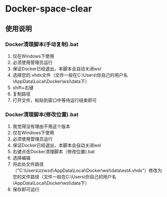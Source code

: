 # Docker-space-clear

## 使用说明

### Docker清理脚本(手动复制).bat

1. 仅在Windows下使用
2. 必须使用管理员运行
3. 保证Docker已经退出，本脚本会自动关闭wsl
4. 选择您的.vhdx文件（文件一般在C:\Users\你自己的用户名\AppData\Local\Docker\wsl\data下）
5. shift+右键
6. 复制路径
7. 打开文件，粘贴到窗口中等待运行结束即可

### Docker清理脚本(修改位置).bat

1. 我觉得没有理由不用这个版本
2. 仅在Windows下使用
3. 必须使用管理员运行
4. 保证Docker已经退出，本脚本会自动关闭wsl
5. 右键点击Docker清理脚本（修改位置).bat
6. 选择编辑
7. 将此处文件路径（"C:\Users\zzwzd\AppData\Local\Docker\wsl\data\ext4.vhdx"）修改为您的文件路径（文件一般在C:\Users\你自己的用户名\AppData\Local\Docker\wsl\data下）
8. 保存即可运行



